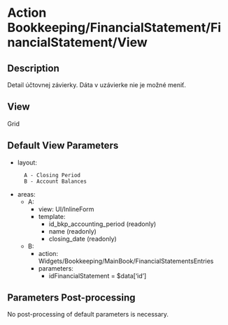 # Action Bookkeeping/FinancialStatement/FinancialStatement/View

## Description

Detail účtovnej závierky. Dáta v uzávierke nie je možné meniť.

## View

Grid

## Default View Parameters

* layout:
  ```
    A - Closing Period
    B - Account Balances
  ```
* areas:
  * A:
    * view: UI/InlineForm
    * template:
      * id_bkp_accounting_period (readonly)
      * name (readonly)
      * closing_date (readonly)
  * B:
    * action: Widgets/Bookkeeping/MainBook/FinancialStatementsEntries
    * parameters:
      * idFinancialStatement = $data[‘id’]

## Parameters Post-processing

No post-processing of default parameters is necessary.